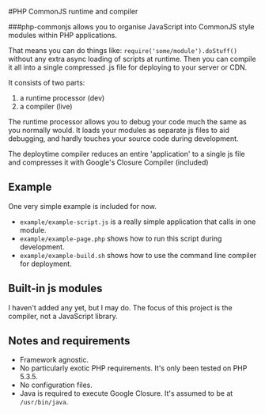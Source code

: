 #PHP CommonJS runtime and compiler

###php-commonjs allows you to organise JavaScript into CommonJS style modules within PHP applications.

That means you can do things like: `require('some/module').doStuff()` without any extra async loading of scripts at runtime. 
Then you can compile it all into a single compressed .js file for deploying to your server or CDN.


It consists of two parts:  
 1. a runtime processor (dev)  
 2. a compiler (live)

The runtime processor allows you to debug your code much the same as you normally would. 
It loads your modules as separate js files to aid debugging, and hardly touches your source code during development. 

The deploytime compiler reduces an entire 'application' to a single js file and compresses it with Google's Closure Compiler (included)


## Example

One very simple example is included for now.  

 * `example/example-script.js` is a really simple application that calls in one module.  
 * `example/example-page.php` shows how to run this script during development.  
 * `example/example-build.sh` shows how to use the command line compiler for deployment.  


## Built-in js modules

I haven't added any yet, but I may do. The focus of this project is the compiler, not a JavaScript library.


## Notes and requirements

 * Framework agnostic.
 * No particularly exotic PHP requirements. It's only been tested on PHP 5.3.5.
 * No configuration files. 
 * Java is required to execute Google Closure. It's assumed to be at `/usr/bin/java`.
